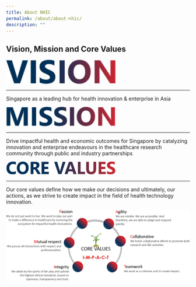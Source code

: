 ```yaml
---
title: About NHIC
permalink: /about/about-nhic/
description: ""
---
```

Vision, Mission and Core Values
-------------------------------
<img src="/images/About/nhic_vision.jpg" style="width:300px">

* * *

Singapore as a leading hub for health innovation &amp; enterprise in Asia

<img src="/images/About/nhic_mission.jpg" style="width:300px">

* * *

Drive impactful health and economic outcomes for Singapore by catalyzing innovation and enterprise endeavours in the healthcare research community through public and industry partnerships

<img src="/images/About/nhic_corevaluesh.jpg" style="width:300px">

* * *

Our core values define how we make our decisions and ultimately, our actions, as we strive to create impact in the field of health technology innovation.

<img src="/images/About/nhic_corevalues.jpg">